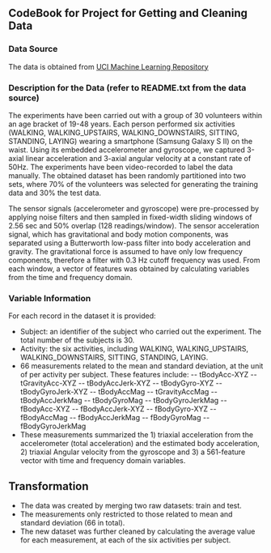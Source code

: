 ## CodeBook for Project for Getting and Cleaning Data

### Data Source
The data is obtained from [UCI Machine Learning Repository](http://archive.ics.uci.edu/ml/datasets/Human+Activity+Recognition+Using+Smartphones)

### Description for the Data (refer to README.txt from the data source)
The experiments have been carried out with a group of 30 volunteers within an age bracket of 19-48 years. Each person performed six activities (WALKING, WALKING_UPSTAIRS, WALKING_DOWNSTAIRS, SITTING, STANDING, LAYING) wearing a smartphone (Samsung Galaxy S II) on the waist. Using its embedded accelerometer and gyroscope, we captured 3-axial linear acceleration and 3-axial angular velocity at a constant rate of 50Hz. The experiments have been video-recorded to label the data manually. The obtained dataset has been randomly partitioned into two sets, where 70% of the volunteers was selected for generating the training data and 30% the test data. 

The sensor signals (accelerometer and gyroscope) were pre-processed by applying noise filters and then sampled in fixed-width sliding windows of 2.56 sec and 50% overlap (128 readings/window). The sensor acceleration signal, which has gravitational and body motion components, was separated using a Butterworth low-pass filter into body acceleration and gravity. The gravitational force is assumed to have only low frequency components, therefore a filter with 0.3 Hz cutoff frequency was used. From each window, a vector of features was obtained by calculating variables from the time and frequency domain.

### Variable Information
For each record in the dataset it is provided: 
- Subject: an identifier of the subject who carried out the experiment. The total number of the subjects is 30.
- Activity: the six activities, including WALKING, WALKING_UPSTAIRS, WALKING_DOWNSTAIRS, SITTING, STANDING, LAYING.
- 66 measurements related to the mean and standard deviation, at the unit of per activity per subject. These features include:
-- tBodyAcc-XYZ
-- tGravityAcc-XYZ
-- tBodyAccJerk-XYZ
-- tBodyGyro-XYZ
-- tBodyGyroJerk-XYZ
-- tBodyAccMag
-- tGravityAccMag
-- tBodyAccJerkMag
-- tBodyGyroMag
-- tBodyGyroJerkMag
-- fBodyAcc-XYZ
-- fBodyAccJerk-XYZ
-- fBodyGyro-XYZ
-- fBodyAccMag
-- fBodyAccJerkMag
-- fBodyGyroMag
-- fBodyGyroJerkMag
- These measurements summarized the 1) triaxial acceleration from the accelerometer (total acceleration) and the estimated body acceleration, 2) triaxial Angular velocity from the gyroscope and 3) a 561-feature vector with time and frequency domain variables. 

## Transformation
- The data was created by merging two raw datasets: train and test. 
- The measurements only restricted to those related to mean and standard deviation (66 in total).
- The new dataset was further cleaned by calculating the average value for each measurement, at each of the six activities per subject. 
